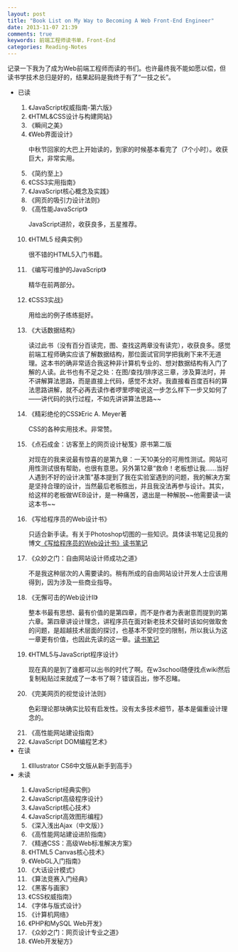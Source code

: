 ```yaml
---
layout: post
title: "Book List on My Way to Becoming A Web Front-End Engineer"
date: 2013-11-07 21:39
comments: true
keywords: 前端工程师读书单，Front-End
categories: Reading-Notes
---
```

记录一下我为了成为Web前端工程师而读的书们。也许最终我不能如愿以偿，但读书学技术总归是好的，结果起码是我终于有了“一技之长”。

<ul>
	<li>已读</li>
		<ol>
			<li>《JavaScript权威指南-第六版》</li>
			<li>《HTML&amp;CSS设计与构建网站》</li>
			<li>《瞬间之美》</li>
			<li>《Web界面设计》</li>
				<p>中秋节回家的大巴上开始读的，到家的时候基本看完了（7个小时）。收获巨大，非常实用。</p>
			<li>《简约至上》</li>
			<li>《CSS3实用指南》</li>
			<li>《JavaScript核心概念及实践》</li>
<!-- more --> 
			<li>《网页的吸引力设计法则》</li>
			<li>《高性能JavaScript》</li>
				<p>JavaScript进阶，收获良多，五星推荐。</p>
			<li>《HTML5 经典实例》</li>
				<p>很不错的HTML5入门书籍。</p>
			<li>《编写可维护的JavaScript》</li>
				<p>精华在前两部分。</p>
			<li>《CSS3实战》</li>
				<p>用给出的例子练练挺好。</p>
			<li>《大话数据结构》</li>
				<p>读过此书（没有百分百读完，图、查找这两章没有读完），收获良多。感觉前端工程师确实应该了解数据结构，那位面试官同学把我刷下来不无道理。这本书的确非常适合我这种非计算机专业的、想对数据结构有入门了解的人读。此书也有不足之处：在图/查找/排序这三章，涉及算法时，并不讲解算法思路，而是直接上代码，感觉不太好。我直接看百度百科的算法思路讲解，就不必再去读作者啰里啰唆说这一步怎么样下一步又如何了——讲代码的执行过程，不如先讲讲算法思路~~</p>
			<li>《精彩绝伦的CSS》Eric A. Meyer著</li>
			<p>CSS的各种实用技术。非常赞。</p>
			<li>《点石成金：访客至上的网页设计秘笈》原书第二版</li>
			<p>对现在的我来说最有惊喜的是第九章：一天10美分的可用性测试。网站可用性测试很有帮助，也很有意思。另外第12章“救命！老板想让我……当好人遇到不好的设计决策”基本提到了我在实验室遇到的问题，我的解决方案是坚持合理的设计，当然最后老板胜出，并且我没法再参与设计。其实，给这样的老板做WEB设计，是一种痛苦，退出是一种解脱~~他需要读一读这本书~~</p>
			<li>《写给程序员的Web设计书》</li><p>只适合新手读。有关于Photoshop切图的一些知识。具体读书笔记见我的博文<a href="/blog/2013/11/19/reading-notes-on-book-web-design-for-developers/" target="_blank">《写给程序员的Web设计书》读书笔记</a></p>
			<li>《众妙之门：自由网站设计师成功之道》</li>
			<p>不是我这种层次的人需要读的。稍有所成的自由网站设计开发人士应该用得到，因为涉及一些商业指导。</p>
			<li>《无懈可击的Web设计II》</li>
			<p>整本书最有思想、最有价值的是第四章，而不是作者为表谢意而提到的第六章。第四章讲设计理念，讲程序员在面对新老技术交替时该如何做取舍的问题，是超越技术层面的探讨，也基本不受时空的限制，所以我认为这一章更有价值，也因此先读的这一章。<a href=" http://zilong-thu.github.io/blog/2013/11/24/reading-notes-on-book-more-bulletproff-web-design-with-css/ ">读书笔记</a></p>
			<li>《HTML5与JavaScript程序设计》</li>
			<p>现在真的是到了谁都可以出书的时代了啊。在w3school随便找点wiki然后复制粘贴过来就成了一本书了啊？错误百出，惨不忍睹。</p>
			<li>《完美网页的视觉设计法则》</li>
			<p>色彩理论那块确实比较有启发性。没有太多技术细节，基本是偏重设计理念的。</p>
			<li>《高性能网站建设指南》</li>
			<li>《JavaScript DOM编程艺术》</li>
		</ol>
	<li>在读</li>
	<ol>
		<li>《Illustrator CS6中文版从新手到高手》</li>
	</ol>
	<li>未读</li>
	<ol>
		<li>《JavaScript经典实例》</li>
		<li>《JavaScript高级程序设计》</li>
		<li>《JavaScript核心技术》</li>
		<li>《JavaScript高效图形编程》</li>
		<li>《深入浅出Ajax（中文版）》</li>
		<li>《高性能网站建设进阶指南》</li>
		<li>《精通CSS：高级Web标准解决方案》</li>
		<li>《HTML5 Canvas核心技术》</li>
		<li>《WebGL入门指南》</li>
		<li>《大话设计模式》</li>
		<li>《算法竞赛入门经典》</li>
		<li>《黑客与画家》</li>
		<li>《CSS权威指南》</li>
		<li>《字体与版式设计》</li>
		<li>《计算机网络》</li>
		<li>《PHP和MySQL Web开发》</li>
		<li>《众妙之门：网页设计专业之道》</li>
		<li>《Web开发秘方》</li>
	</ol>
</ul>